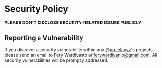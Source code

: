 # Security Policy

**PLEASE DON'T DISCLOSE SECURITY-RELATED ISSUES PUBLICLY**

## Reporting a Vulnerability

If you discover a security vulnerability within any [@projek-xyz](https://github.com/projek-xyz)'s projects, please send an email to Fery Wardiyanto at [ferywardiyanto@gmail.com](mailto:ferywardiyanto@gmail.com). All security vulnerabilities will be promptly addressed.